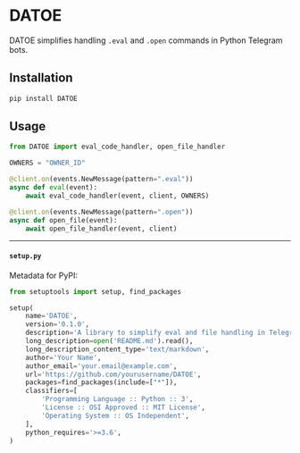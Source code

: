 # DATOE
DATOE simplifies handling `.eval` and `.open` commands in Python Telegram bots.

## Installation
```bash
pip install DATOE
```
## Usage
```bot.py
from DATOE import eval_code_handler, open_file_handler

OWNERS = "OWNER_ID"

@client.on(events.NewMessage(pattern=".eval"))
async def eval(event):
    await eval_code_handler(event, client, OWNERS)

@client.on(events.NewMessage(pattern=".open"))
async def open_file(event):
    await open_file_handler(event, client)
```
---

#### **`setup.py`**
Metadata for PyPI:
```python
from setuptools import setup, find_packages

setup(
    name='DATOE',
    version='0.1.0',
    description='A library to simplify eval and file handling in Telegram bots.',
    long_description=open('README.md').read(),
    long_description_content_type='text/markdown',
    author='Your Name',
    author_email='your.email@example.com',
    url='https://github.com/yourusername/DATOE',
    packages=find_packages(include=["*"]),
    classifiers=[
        'Programming Language :: Python :: 3',
        'License :: OSI Approved :: MIT License',
        'Operating System :: OS Independent',
    ],
    python_requires='>=3.6',
)
